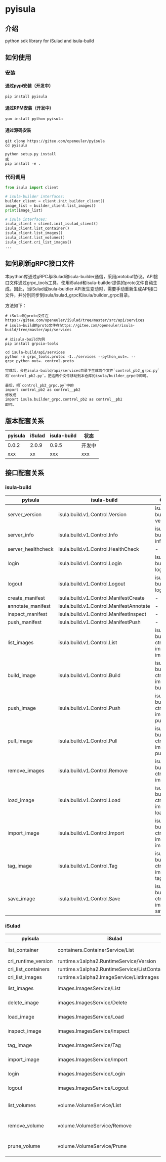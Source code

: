 # pyisula

## 介绍

python sdk library for iSulad and isula-build

## 如何使用

### 安装

#### 通过pypi安装（开发中）

```shell
pip install pyisula
```

#### 通过RPM安装（开发中）

```shell
yum install python-pyisula
```

#### 通过源码安装

```shell
git clone https://gitee.com/openeuler/pyisula
cd pyisula

python setup.py install
或
pip install -e .
```

### 代码调用

```python
from isula import client

# isula-builder interfaces:
builder_client = client.init_builder_client()
image_list = builder_client.list_images()
print(image_list)

# isula interfaces:
isula_client = client.init_isulad_client()
isula_client.list_container()
isula_client.list_images()
isula_client.list_volumes()
isula_client.cri_list_images()
...
```

## 如何刷新gRPC接口文件

本python库通过gRPC与iSulad和isula-builder通信，采用protobuf协议。API接口文件通过grpc_tools工具、使用iSulad和isula-builder提供的proto文件自动生成。因此，当iSulad或isula-buidler API发生变动时，需要手动重新生成API接口文件，并分别同步到isula/isulad_grpc和isula/builder_grpc目录。

方法如下：

```shell
# iSulad的proto文件在https://gitee.com/openeuler/iSulad/tree/master/src/api/services
# isula—build的proto文件在https://gitee.com/openeuler/isula-build/tree/master/api/services

# 以isula-build为例
pip install grpcio-tools

cd isula-build/api/services
python -m grpc_tools.protoc -I../services --python_out=. --grpc_python_out=. control.proto

完成后，会在isula-build/api/services目录下生成两个文件`control_pb2_grpc.py`和`control_pb2.py`。把这两个文件移动到本仓库的isula/builder_grpc中即可。

最后，把`control_pb2_grpc.py`中的
import control_pb2 as control__pb2
修改成
import isula.builder_grpc.control_pb2 as control__pb2
即可。
```

## 版本配套关系

| pyisula | iSulad | isula-build | 状态 |
|  ----  |  ----  |  ----  |  ----  |
| 0.0.2 | 2.0.9 | 0.9.5 | 开发中 |
| xxx | xx | xxx | xxx|

## 接口配套关系

### isula-build

| pyisula | isula-build | CLI |
| ---- | ---- | ---- |
| server_version | isula.build.v1.Control.Version | isula-build version |
| server_info | isula.build.v1.Control.Info | isula-build info |
| server_healthcheck | isula.build.v1.Control.HealthCheck | - |
| login | isula.build.v1.Control.Login | isula-build login |
| logout | isula.build.v1.Control.Logout | isula-build logout |
| create_manifest | isula.build.v1.Control.ManifestCreate| - |
| annotate_manifest | isula.build.v1.Control.ManifestAnnotate| - |
| inspect_manifest | isula.build.v1.Control.ManifestInspect| - |
| push_manifest | isula.build.v1.Control.ManifestPush| - |
| list_images | isula.build.v1.Control.List | isula-build ctr-img images |
| build_image | isula.build.v1.Control.Build | isula-build ctr-img build |
| push_image | isula.build.v1.Control.Push | isula-build ctr-img push |
| pull_image | isula.build.v1.Control.Pull | isula-build ctr-img pull |
| remove_images | isula.build.v1.Control.Remove | isula-build ctr-img rm |
| load_image | isula.build.v1.Control.Load | isula-build ctr-img load |
| import_image | isula.build.v1.Control.Import | isula-build ctr-img import |
| tag_image | isula.build.v1.Control.Tag | isula-build ctr-img tag |
| save_image | isula.build.v1.Control.Save | isula-build ctr-img save |

### iSulad

| pyisula | iSulad | CLI |
| ---- | ---- | ---- |
| list_container | containers.ContainerService/List | isula ps |
| cri_runtime_version | runtime.v1alpha2.RuntimeService/Version | - |
| cri_list_containers | runtime.v1alpha2.RuntimeService/ListContainers | - |
| cri_list_images | runtime.v1alpha2.ImageService/ListImages | - |
| list_images | images.ImagesService/List | isula images |
| delete_image | images.ImagesService/Delete | isula rmi |
| load_image | images.ImagesService/Load | isula load |
| inspect_image | images.ImagesService/Inspect | isula inspect |
| tag_image | images.ImagesService/Tag | isula tag |
| import_image | images.ImagesService/Import | isula import |
| login | images.ImagesService/Login | isula login |
| logout | images.ImagesService/Logout | isula logout |
| list_volumes | volume.VolumeService/List | isula volume ls |
| remove_volume | volume.VolumeService/Remove | isula volume rm |
| prune_volume | volume.VolumeService/Prune | isula volume prune |
